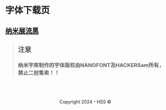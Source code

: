 <!--Markdown 编写-->
<title>Nanofont字体下载页</title>
<link rel="shortcut icon" href="https://hss.fmdns.cn/assets/pic/favicon.ico">

# 字体下载页



## [纳米展流黑](https://hss.fmdns.cn/site/nanofont/dlfont/n_addonhei/info.7z)

<!--

## [纳米丰宋](https://hss.fmdns.cn/site/nanofont/dlfont/n_fullsong/info.7z)

-->

>## 注意
>
>### 纳米字库制作的字体版权由NANOFONT及HACKERSam所有，禁止二创售卖！！

## &nbsp;
<div align="center">
    Copyright 2024 - HSS ©
</div>